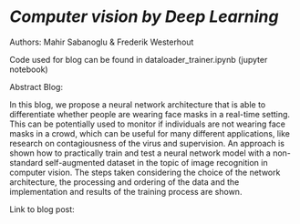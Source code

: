 
# *Computer vision by Deep Learning*

Authors: Mahir Sabanoglu & Frederik Westerhout

Code used for blog can be found in dataloader_trainer.ipynb (jupyter notebook)

Abstract Blog:

In this blog, we propose a neural network architecture that is able to differentiate whether people are wearing face masks in a real-time setting. This can be potentially used to monitor if individuals are not wearing face masks in a crowd, which can be useful for many different applications, like research on contagiousness of the virus and supervision. An approach is shown how to practically train and test a neural network model with a non-standard self-augmented dataset in the topic of image recognition in computer vision. The steps taken considering the choice of the network architecture, the processing and ordering of the data and the implementation and results of the training process are shown.

Link to blog post:


